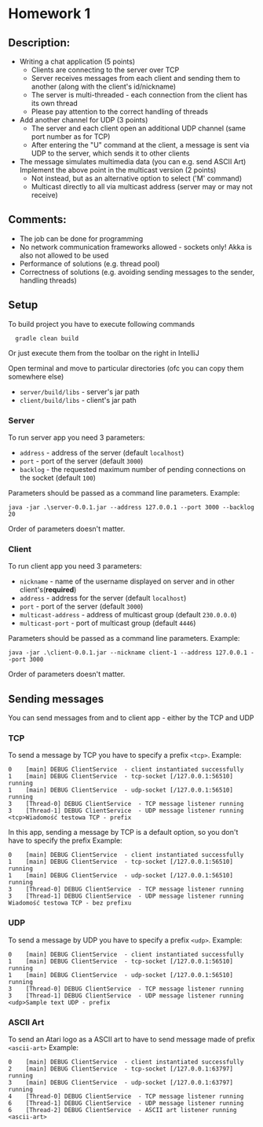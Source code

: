 # Homework 1

## Description:
* Writing a chat application (5 points)
  * Clients are connecting to the server over TCP
  * Server receives messages from each client and sending them to another (along with the client's id/nickname)
  * The server is multi-threaded - each connection from the client has its own thread
  * Please pay attention to the correct handling of threads
* Add another channel for UDP (3 points)
  * The server and each client open an additional UDP channel (same port number as for TCP)
  * After entering the "U" command at the client, a message is sent via UDP to the server, which sends it to other clients
* The message simulates multimedia data (you can e.g. send ASCII Art) Implement the above point in the multicast version (2 points)
  * Not instead, but as an alternative option to select ('M' command)
  * Multicast directly to all via multicast address (server may or may not receive)

## Comments:
* The job can be done for programming
* No network communication frameworks allowed - sockets only! Akka is also not allowed to be used
* Performance of solutions (e.g. thread pool)
* Correctness of solutions (e.g. avoiding sending messages to the sender, handling threads)

## Setup

To build project you have to execute following commands
```
  gradle clean build
```
Or just execute them from the toolbar on the right in IntelliJ

Open terminal and move to particular directories (ofc you can copy them somewhere else)
* `server/build/libs` - server's jar path
* `client/build/libs` - client's jar path

### Server
To run server app you need 3 parameters:
* `address` - address of the server (default `localhost`)
* `port` - port of the server (default `3000`)
* `backlog` - the requested maximum number of pending connections on the socket (default `100`)

Parameters should be passed as a command line parameters.
Example:
```
java -jar .\server-0.0.1.jar --address 127.0.0.1 --port 3000 --backlog 20
```

Order of parameters doesn't matter.

### Client
To run client app you need 3 parameters:
* `nickname` - name of the username displayed on server and in other client's(<b>required</b>)
* `address` - address for the server (default `localhost`)
* `port` - port of the server (default `3000`)
* `multicast-address` - address of multicast group (default `230.0.0.0`)
* `multicast-port` - port of multicast group (default `4446`)

Parameters should be passed as a command line parameters.
Example:
```
java -jar .\client-0.0.1.jar --nickname client-1 --address 127.0.0.1 --port 3000
```

Order of parameters doesn't matter.

## Sending messages
You can send messages from and to client app - either by the TCP and UDP

### TCP
To send a message by TCP you have to specify a prefix `<tcp>`.
Example:
```
0    [main] DEBUG ClientService  - client instantiated successfully
1    [main] DEBUG ClientService  - tcp-socket [/127.0.0.1:56510] running
1    [main] DEBUG ClientService  - udp-socket [/127.0.0.1:56510] running
3    [Thread-0] DEBUG ClientService  - TCP message listener running     
3    [Thread-1] DEBUG ClientService  - UDP message listener running 
<tcp>Wiadomość testowa TCP - prefix
```

In this app, sending a message by TCP is a default option, so you don't have to specify the prefix
Example:
```
0    [main] DEBUG ClientService  - client instantiated successfully
1    [main] DEBUG ClientService  - tcp-socket [/127.0.0.1:56510] running
1    [main] DEBUG ClientService  - udp-socket [/127.0.0.1:56510] running
3    [Thread-0] DEBUG ClientService  - TCP message listener running     
3    [Thread-1] DEBUG ClientService  - UDP message listener running 
Wiadomość testowa TCP - bez prefixu
```

### UDP
To send a message by UDP you have to specify a prefix `<udp>`.
Example:
```
0    [main] DEBUG ClientService  - client instantiated successfully
1    [main] DEBUG ClientService  - tcp-socket [/127.0.0.1:56510] running
1    [main] DEBUG ClientService  - udp-socket [/127.0.0.1:56510] running
3    [Thread-0] DEBUG ClientService  - TCP message listener running     
3    [Thread-1] DEBUG ClientService  - UDP message listener running 
<udp>Sample text UDP - prefix
```

### ASCII Art
To send an Atari logo as a ASCII art to have to send message made of prefix `<ascii-art>`
Example:
```
0    [main] DEBUG ClientService  - client instantiated successfully
2    [main] DEBUG ClientService  - tcp-socket [/127.0.0.1:63797] running
3    [main] DEBUG ClientService  - udp-socket [/127.0.0.1:63797] running
4    [Thread-0] DEBUG ClientService  - TCP message listener running     
6    [Thread-1] DEBUG ClientService  - UDP message listener running     
6    [Thread-2] DEBUG ClientService  - ASCII art listener running       
<ascii-art>
```